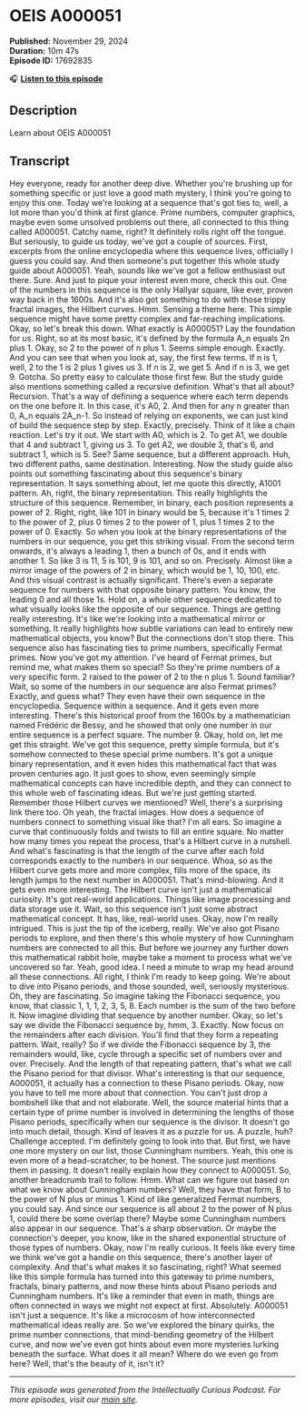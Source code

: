 # OEIS A000051

**Published:** November 29, 2024  
**Duration:** 10m 47s  
**Episode ID:** 17692835

🎧 **[Listen to this episode](https://intellectuallycurious.buzzsprout.com/2529712/episodes/17692835-oeis-a000051)**

## Description

Learn about OEIS A000051

## Transcript

Hey everyone, ready for another deep dive. Whether you're brushing up for something specific or just love a good math mystery, I think you're going to enjoy this one. Today we're looking at a sequence that's got ties to, well, a lot more than you'd think at first glance. Prime numbers, computer graphics, maybe even some unsolved problems out there, all connected to this thing called A000051. Catchy name, right? It definitely rolls right off the tongue. But seriously, to guide us today, we've got a couple of sources. First, excerpts from the online encyclopedia where this sequence lives, officially I guess you could say. And then someone's put together this whole study guide about A000051. Yeah, sounds like we've got a fellow enthusiast out there. Sure. And just to pique your interest even more, check this out. One of the numbers in this sequence is the only Hallyar square, like ever, proven way back in the 1600s. And it's also got something to do with those trippy fractal images, the Hilbert curves. Hmm. Sensing a theme here. This simple sequence might have some pretty complex and far-reaching implications. Okay, so let's break this down. What exactly is A000051? Lay the foundation for us. Right, so at its most basic, it's defined by the formula A_n equals 2n plus 1. Okay, so 2 to the power of n plus 1. Seems simple enough. Exactly. And you can see that when you look at, say, the first few terms. If n is 1, well, 2 to the 1 is 2 plus 1 gives us 3. If n is 2, we get 5. And if n is 3, we get 9. Gotcha. So pretty easy to calculate those first few. But the study guide also mentions something called a recursive definition. What's that all about? Recursion. That's a way of defining a sequence where each term depends on the one before it. In this case, it's A0, 2. And then for any n greater than 0, A_n equals 2A_n-1. So instead of relying on exponents, we can just kind of build the sequence step by step. Exactly, precisely. Think of it like a chain reaction. Let's try it out. We start with A0, which is 2. To get A1, we double that 4 and subtract 1, giving us 3. To get A2, we double 3, that's 6, and subtract 1, which is 5. See? Same sequence, but a different approach. Huh, two different paths, same destination. Interesting. Now the study guide also points out something fascinating about this sequence's binary representation. It says something about, let me quote this directly, A1001 pattern. Ah, right, the binary representation. This really highlights the structure of this sequence. Remember, in binary, each position represents a power of 2. Right, right, like 101 in binary would be 5, because it's 1 times 2 to the power of 2, plus 0 times 2 to the power of 1, plus 1 times 2 to the power of 0. Exactly. So when you look at the binary representations of the numbers in our sequence, you get this striking visual. From the second term onwards, it's always a leading 1, then a bunch of 0s, and it ends with another 1. So like 3 is 11, 5 is 101, 9 is 101, and so on. Precisely. Almost like a mirror image of the powers of 2 in binary, which would be 1, 10, 100, etc. And this visual contrast is actually significant. There's even a separate sequence for numbers with that opposite binary pattern. You know, the leading 0 and all those 1s. Hold on, a whole other sequence dedicated to what visually looks like the opposite of our sequence. Things are getting really interesting. It's like we're looking into a mathematical mirror or something. It really highlights how subtle variations can lead to entirely new mathematical objects, you know? But the connections don't stop there. This sequence also has fascinating ties to prime numbers, specifically Fermat primes. Now you've got my attention. I've heard of Fermat primes, but remind me, what makes them so special? So they're prime numbers of a very specific form. 2 raised to the power of 2 to the n plus 1. Sound familiar? Wait, so some of the numbers in our sequence are also Fermat primes? Exactly, and guess what? They even have their own sequence in the encyclopedia. Sequence within a sequence. And it gets even more interesting. There's this historical proof from the 1600s by a mathematician named Frédéric de Bessy, and he showed that only one number in our entire sequence is a perfect square. The number 9. Okay, hold on, let me get this straight. We've got this sequence, pretty simple formula, but it's somehow connected to these special prime numbers. It's got a unique binary representation, and it even hides this mathematical fact that was proven centuries ago. It just goes to show, even seemingly simple mathematical concepts can have incredible depth, and they can connect to this whole web of fascinating ideas. But we're just getting started. Remember those Hilbert curves we mentioned? Well, there's a surprising link there too. Oh yeah, the fractal images. How does a sequence of numbers connect to something visual like that? I'm all ears. So imagine a curve that continuously folds and twists to fill an entire square. No matter how many times you repeat the process, that's a Hilbert curve in a nutshell. And what's fascinating is that the length of the curve after each fold corresponds exactly to the numbers in our sequence. Whoa, so as the Hilbert curve gets more and more complex, fills more of the space, its length jumps to the next number in A000051. That's mind-blowing. And it gets even more interesting. The Hilbert curve isn't just a mathematical curiosity. It's got real-world applications. Things like image processing and data storage use it. Wait, so this sequence isn't just some abstract mathematical concept. It has, like, real-world uses. Okay, now I'm really intrigued. This is just the tip of the iceberg, really. We've also got Pisano periods to explore, and then there's this whole mystery of how Cunningham numbers are connected to all this. But before we journey any further down this mathematical rabbit hole, maybe take a moment to process what we've uncovered so far. Yeah, good idea. I need a minute to wrap my head around all these connections. All right, I think I'm ready to keep going. We're about to dive into Pisano periods, and those sounded, well, seriously mysterious. Oh, they are fascinating. So imagine taking the Fibonacci sequence, you know, that classic 1, 1, 1, 2, 3, 5, 8. Each number is the sum of the two before it. Now imagine dividing that sequence by another number. Okay, so let's say we divide the Fibonacci sequence by, hmm, 3. Exactly. Now focus on the remainders after each division. You'll find that they form a repeating pattern. Wait, really? So if we divide the Fibonacci sequence by 3, the remainders would, like, cycle through a specific set of numbers over and over. Precisely. And the length of that repeating pattern, that's what we call the Pisano period for that divisor. What's interesting is that our sequence, A000051, it actually has a connection to these Pisano periods. Okay, now you have to tell me more about that connection. You can't just drop a bombshell like that and not elaborate. Well, the source material hints that a certain type of prime number is involved in determining the lengths of those Pisano periods, specifically when our sequence is the divisor. It doesn't go into much detail, though. Kind of leaves it as a puzzle for us. A puzzle, huh? Challenge accepted. I'm definitely going to look into that. But first, we have one more mystery on our list, those Cunningham numbers. Yeah, this one is even more of a head-scratcher, to be honest. The source just mentions them in passing. It doesn't really explain how they connect to A000051. So, another breadcrumb trail to follow. Hmm. What can we figure out based on what we know about Cunningham numbers? Well, they have that form, B to the power of N plus or minus 1. Kind of like generalized Fermat numbers, you could say. And since our sequence is all about 2 to the power of N plus 1, could there be some overlap there? Maybe some Cunningham numbers also appear in our sequence. That's a sharp observation. Or maybe the connection's deeper, you know, like in the shared exponential structure of those types of numbers. Okay, now I'm really curious. It feels like every time we think we've got a handle on this sequence, there's another layer of complexity. And that's what makes it so fascinating, right? What seemed like this simple formula has turned into this gateway to prime numbers, fractals, binary patterns, and now these hints about Pisano periods and Cunningham numbers. It's like a reminder that even in math, things are often connected in ways we might not expect at first. Absolutely. A000051 isn't just a sequence. It's like a microcosm of how interconnected mathematical ideas really are. So we've explored the binary quirks, the prime number connections, that mind-bending geometry of the Hilbert curve, and now we've even got hints about even more mysteries lurking beneath the surface. What does it all mean? Where do we even go from here? Well, that's the beauty of it, isn't it?

---
*This episode was generated from the Intellectually Curious Podcast. For more episodes, visit our [main site](https://intellectuallycurious.buzzsprout.com).*
